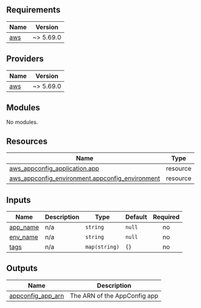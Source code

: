 <!-- BEGIN_TF_DOCS -->
## Requirements

| Name | Version |
|------|---------|
| <a name="requirement_aws"></a> [aws](#requirement\_aws) | ~> 5.69.0 |

## Providers

| Name | Version |
|------|---------|
| <a name="provider_aws"></a> [aws](#provider\_aws) | ~> 5.69.0 |

## Modules

No modules.

## Resources

| Name | Type |
|------|------|
| [aws_appconfig_application.app](https://registry.terraform.io/providers/hashicorp/aws/latest/docs/resources/appconfig_application) | resource |
| [aws_appconfig_environment.appconfig_environment](https://registry.terraform.io/providers/hashicorp/aws/latest/docs/resources/appconfig_environment) | resource |

## Inputs

| Name | Description | Type | Default | Required |
|------|-------------|------|---------|:--------:|
| <a name="input_app_name"></a> [app\_name](#input\_app\_name) | n/a | `string` | `null` | no |
| <a name="input_env_name"></a> [env\_name](#input\_env\_name) | n/a | `string` | `null` | no |
| <a name="input_tags"></a> [tags](#input\_tags) | n/a | `map(string)` | `{}` | no |

## Outputs

| Name | Description |
|------|-------------|
| <a name="output_appconfig_app_arn"></a> [appconfig\_app\_arn](#output\_appconfig\_app\_arn) | The ARN of the AppConfig app |
<!-- END_TF_DOCS -->
